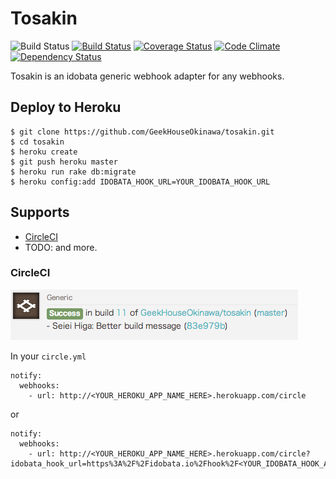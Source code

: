 Tosakin
====

![Build Status](https://circleci.com/gh/GeekHouseOkinawa/tosakin.png?circle-token=099868480ab777365edd8a456b0d5360e72f8109)
[![Build Status](https://travis-ci.org/GeekHouseOkinawa/tosakin.svg)](https://travis-ci.org/GeekHouseOkinawa/tosakin)
[![Coverage Status](https://coveralls.io/repos/GeekHouseOkinawa/tosakin/badge.png)](https://coveralls.io/r/GeekHouseOkinawa/tosakin)
[![Code Climate](https://codeclimate.com/github/GeekHouseOkinawa/tosakin.png)](https://codeclimate.com/github/GeekHouseOkinawa/tosakin)
[![Dependency Status](https://gemnasium.com/GeekHouseOkinawa/tosakin.svg)](https://gemnasium.com/GeekHouseOkinawa/tosakin)

Tosakin is an idobata generic webhook adapter for any webhooks.

## Deploy to Heroku
```
$ git clone https://github.com/GeekHouseOkinawa/tosakin.git
$ cd tosakin
$ heroku create
$ git push heroku master
$ heroku run rake db:migrate
$ heroku config:add IDOBATA_HOOK_URL=YOUR_IDOBATA_HOOK_URL
```

## Supports
- [CircleCI](https://circleci.com/)
- TODO: and more.

### CircleCI
![image](doc/circleci.png)

In your `circle.yml`

```
notify:
  webhooks:
    - url: http://<YOUR_HEROKU_APP_NAME_HERE>.herokuapp.com/circle
```

or

```
notify:
  webhooks:
    - url: http://<YOUR_HEROKU_APP_NAME_HERE>.herokuapp.com/circle?idobata_hook_url=https%3A%2F%2Fidobata.io%2Fhook%2F<YOUR_IDOBATA_HOOK_API_TOKEN_HERE>
```
